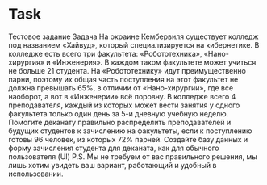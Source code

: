 # Task
Тестовое задание 
Задача 
На окраине Кембервиля существует колледж под названием «Хайвуд», который специализируется на кибернетике. В колледже есть всего три факультета: «Робототехника», «Нано-хирургия» и «Инженерия». В каждом таком факультете может учиться не больше 21 студента. 
На «Робототехнику» идут преимущественно парни, поэтому их общая часть поступления на этот факультет не должна превышать 65%, в отличии от «Нано-хирургии», где все наоборот, а вот в «Инженерии» всё поровну. 
В колледже всего 4 преподавателя, каждый из которых может вести занятия у одного факультета только один день за 5-и дневную учебную неделю. 
Помогите деканату правильно распределить преподавателей и будущих студентов к зачислению на факультеты, если к поступлению готовы 96 человек, из которых 72% парней. 
Создайте базу данных и форму зачисления студента для деканата, как для обычного пользователя (UI) 
P.S. Мы не требуем от вас правильного решения, мы лишь хотим увидеть ваш вариант, работающий и удобный в использовании.
